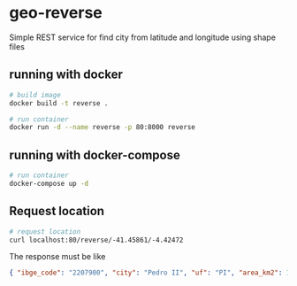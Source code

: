 # geo-reverse

Simple REST service for find city from latitude and longitude using shape files

## running with docker

```bash
# build image
docker build -t reverse .

# run container
docker run -d --name reverse -p 80:8000 reverse
```

## running with docker-compose

```bash
# run container
docker-compose up -d
```

## Request location

```bash
# request location
curl localhost:80/reverse/-41.45861/-4.42472
```

The response must be like

```json
{ "ibge_code": "2207900", "city": "Pedro II", "uf": "PI", "area_km2": 1544.565 }
```
